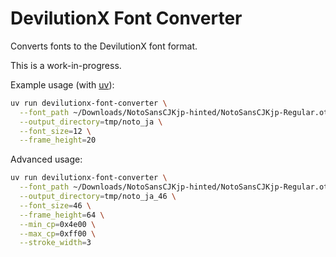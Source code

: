 # DevilutionX Font Converter

Converts fonts to the DevilutionX font format.

This is a work-in-progress.



Example usage (with [uv](https://github.com/astral-sh/uv)):

```bash
uv run devilutionx-font-converter \
  --font_path ~/Downloads/NotoSansCJKjp-hinted/NotoSansCJKjp-Regular.otf \
  --output_directory=tmp/noto_ja \
  --font_size=12 \
  --frame_height=20
```

Advanced usage:

```bash
uv run devilutionx-font-converter \
  --font_path ~/Downloads/NotoSansCJKjp-hinted/NotoSansCJKjp-Regular.otf \
  --output_directory=tmp/noto_ja_46 \
  --font_size=46 \
  --frame_height=64 \
  --min_cp=0x4e00 \
  --max_cp=0xff00 \
  --stroke_width=3
```
